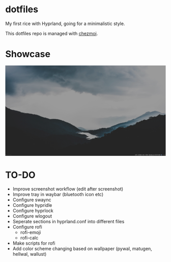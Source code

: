 # dotfiles

My first rice with Hyprland, going for a minimalistic style.

This dotfiles repo is managed with [chezmoi](https://github.com/twpayne/chezmoi).

# Showcase

![A Picture of my Desktop](pictures/desktop.png)

# TO-DO

- Improve screenshot workflow (edit after screenshot)
- Improve tray in waybar (bluetooth icon etc)
- Configure swaync
- Configure hypridle
- Configure hyprlock
- Configure wlogout
- Seperate sections in hyprland.conf into different files
- Configure rofi
  - rofi-emoji
  - rofi-calc
- Make scripts for rofi
- Add color scheme changing based on wallpaper (pywal, matugen, hellwal, wallust)
